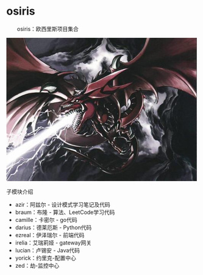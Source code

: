 # osiris
&emsp;&emsp;osiris：欧西里斯项目集合

![](osiris.jpeg)

子模块介绍

- azir：阿兹尔 - 设计模式学习笔记及代码
- braum：布隆 - 算法、LeetCode学习代码
- camille：卡密尔 - go代码
- darius：德莱厄斯 - Python代码
- ezreal：伊泽瑞尔 - 前端代码
- irelia：艾瑞莉娅 - gateway网关
- lucian：卢锡安 - Java代码
- yorick：约里克-配置中心
- zed：劫-监控中心
